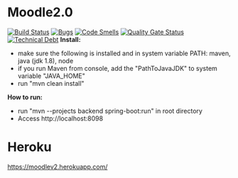 # Moodle2.0
[![Build Status](https://travis-ci.com/Kirdock/Moodle2.0.svg?branch=master)](https://travis-ci.com/github/Kirdock/Moodle2.0)
[![Bugs](https://sonarcloud.io/api/project_badges/measure?project=Kirdock_Moodle2.0&metric=bugs)](https://sonarcloud.io/dashboard?id=Kirdock_Moodle2.0)
[![Code Smells](https://sonarcloud.io/api/project_badges/measure?project=Kirdock_Moodle2.0&metric=code_smells)](https://sonarcloud.io/dashboard?id=Kirdock_Moodle2.0)
[![Quality Gate Status](https://sonarcloud.io/api/project_badges/measure?project=Kirdock_Moodle2.0&metric=alert_status)](https://sonarcloud.io/dashboard?id=Kirdock_Moodle2.0)
[![Technical Debt](https://sonarcloud.io/api/project_badges/measure?project=Kirdock_Moodle2.0&metric=sqale_index)](https://sonarcloud.io/dashboard?id=Kirdock_Moodle2.0)
__Install:__
- make sure the following is installed and in system variable PATH: maven, java (jdk 1.8), node
- if you run Maven from console, add the "PathToJavaJDK" to system variable "JAVA_HOME"
- run "mvn clean install"

__How to run:__
- run "mvn --projects backend spring-boot:run" in root directory
- Access http://localhost:8098


# Heroku
https://moodlev2.herokuapp.com/
